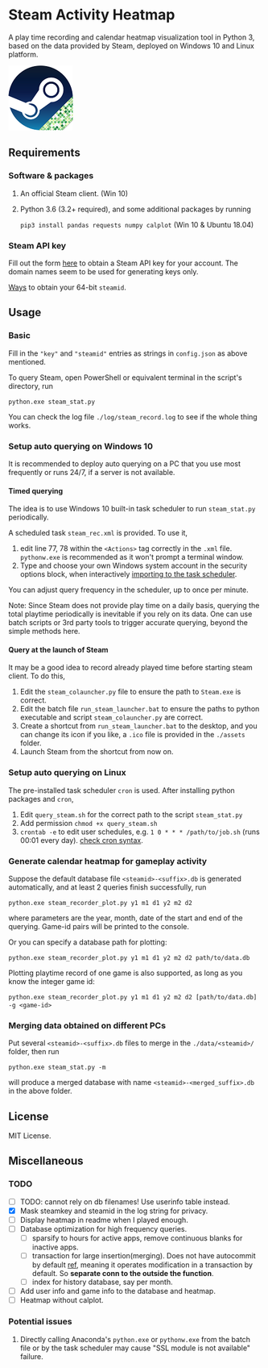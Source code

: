 # Steam Activity Heatmap

A play time recording and calendar heatmap visualization tool in Python 3, based on the data provided by Steam, deployed on Windows 10 and Linux platform. 



![steam_recorder](assets/steam_recorder.png)



## Requirements
### Software & packages

1. An official Steam client. (Win 10)

2. Python 3.6 (3.2+ required), and some additional packages by running

    `pip3 install pandas requests numpy calplot` (Win 10 & Ubuntu 18.04)

### Steam API key

Fill out the form [here](https://steamcommunity.com/dev/apikey) to obtain a Steam API key for your account. The domain names seem to be used for generating keys only. 

[Ways](https://steamcommunity.com/discussions/forum/1/364039785160857002/) to obtain your 64-bit `steamid`.

## Usage

### Basic

Fill in the `"key"` and `"steamid"` entries as strings in `config.json` as above mentioned.

To query Steam, open PowerShell or equivalent terminal in the script's directory, run

```
python.exe steam_stat.py
```

You can check the log file `./log/steam_record.log` to see if the whole thing works.

### Setup auto querying on Windows 10

It is recommended to deploy auto querying on a PC that you use most frequently or runs 24/7, if a server is not available.

#### Timed querying

The idea is to use Windows 10 built-in task scheduler to run `steam_stat.py` periodically. 

A scheduled task `steam_rec.xml` is provided. To use it, 

1. edit line 77, 78 within the `<Actions>` tag correctly in the `.xml` file. `pythonw.exe` is recommended as it won't prompt a terminal window.
1. Type and choose your own Windows system account in the security options block, when interactively [importing to the task scheduler](https://superuser.com/questions/485563/how-to-import-a-scheduled-task-from-an-xml-file). 

You can adjust query frequency in the scheduler, up to once per minute.

Note: Since Steam does not provide play time on a daily basis, querying the total playtime periodically  is inevitable if you rely on its data. One can use batch scripts or 3rd party tools to trigger accurate querying, beyond the simple methods here.

#### Query at the launch of Steam

It may be a good idea to record already played time before starting steam client. To do this,

1. Edit the `steam_colauncher.py` file to ensure the path to `Steam.exe` is correct.
1. Edit the batch file `run_steam_launcher.bat` to ensure the paths to python executable and script `steam_colauncher.py` are correct.
1. Create a shortcut from `run_steam_launcher.bat` to the desktop, and you can change its icon if you like, a `.ico` file is provided in the `./assets` folder.
1. Launch Steam from the shortcut from now on.

### Setup auto querying on Linux

The pre-installed task scheduler `cron` is used. After installing python packages and `cron`,

1. Edit `query_steam.sh` for the correct path to the script `steam_stat.py`
2. Add permission `chmod +x query_steam.sh`
3. `crontab -e` to edit user schedules, e.g. `1 0 * * * /path/to/job.sh` (runs 00:01 every day). [check cron syntax](https://crontab.guru/).

### Generate calendar heatmap for gameplay activity

Suppose the default database file ``<steamid>-<suffix>.db`` is generated automatically, and at least 2 queries finish successfully, run 

```
python.exe steam_recorder_plot.py y1 m1 d1 y2 m2 d2
```

where parameters are the year, month, date of the start and end of the querying. Game-id pairs will be printed to the console.

Or you can specify a database path for plotting:

```
python.exe steam_recorder_plot.py y1 m1 d1 y2 m2 d2 path/to/data.db
```

Plotting playtime record of one game is also supported, as long as you know the integer game id:

```
python.exe steam_recorder_plot.py y1 m1 d1 y2 m2 d2 [path/to/data.db] -g <game-id>
```

### Merging data obtained on different PCs

Put several `<steamid>-<suffix>.db` files to merge in the `./data/<steamid>/` folder, then run

```
python.exe steam_stat.py -m 
```

will produce a merged database with name `<steamid>-<merged_suffix>.db` in the above folder.

## License

MIT License.

## Miscellaneous

### TODO
- [ ] TODO: cannot rely on db filenames! Use userinfo table instead.
- [x] Mask steamkey and steamid in the log string for privacy.
- [ ] Display heatmap in readme when I played enough.
- [ ] Database optimization for high frequency queries. 
  - [ ] sparsify to hours for active apps, remove continuous blanks for inactive apps.
  - [ ] transaction for large insertion(merging). Does not have autocommit by default [ref](https://docs.python.org/3/library/sqlite3.html#controlling-transactions), meaning it operates modification in a transaction by default. So **separate conn to the outside the function**.
  - [ ] index for history database, say per month.
- [ ] Add user info and game info to the database and heatmap.
- [ ] Heatmap without calplot.

### Potential issues

1. Directly calling Anaconda's `python.exe` or `pythonw.exe` from the batch file or by the task scheduler may cause "SSL module is not available" failure.



